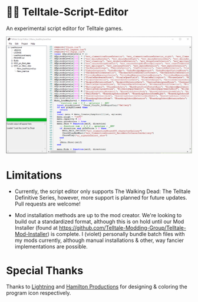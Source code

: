 # 🧟‍♀️ Telltale-Script-Editor

An experimental script editor for Telltale games.

![Editor Window](/Screenshots/editor.png?raw=true)

# Limitations

- Currently, the script editor only supports The Walking Dead: The Telltale Definitive Series, however, more support is planned for future updates. Pull requests are welcome!

- Mod installation methods are up to the mod creator. We're looking to build out a standardized format, although this is on hold until our Mod Installer (found at https://github.com/Telltale-Modding-Group/Telltale-Mod-Installer) is complete. I (violet) personally bundle batch files with my mods currently, although manual installations & other, way fancier implementations are possible.

# Special Thanks

Thanks to [Lightning](https://twitter.com/nekoblitz_) and [Hamilton Productions](https://www.reddit.com/user/BlackBoxKid) for designing & coloring the program icon respectively.
